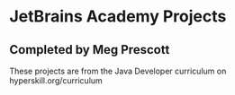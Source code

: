 # JetBrains Academy Projects

## Completed by Meg Prescott

These projects are from the Java Developer curriculum on hyperskill.org/curriculum
